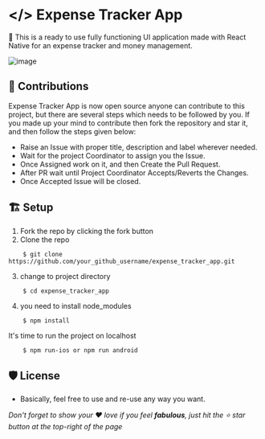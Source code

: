 # </> Expense Tracker App
🌱 This is a ready to use fully functioning UI application made with React Native for an expense tracker and money management.


![image](https://user-images.githubusercontent.com/49716569/139417239-53731ff0-48a8-4156-bb66-373cc0652ea7.jpg)

## 🤝 Contributions
Expense Tracker App is now open source anyone can contribute to this project, but there are several steps which needs to be followed by you. If you made up your mind to contribute then fork the repository and star it, and then follow the steps given below:  
- Raise an Issue with proper title, description and label wherever needed.
- Wait for the project Coordinator to assign you the Issue.
- Once Assigned work on it, and then Create the Pull Request.
- After PR wait until Project Coordinator Accepts/Reverts the Changes.
- Once Accepted Issue will be closed.

## 🏗 Setup 
1. Fork the repo by clicking the fork button
2. Clone the repo
```
    $ git clone https://github.com/your_github_username/expense_tracker_app.git
```
3. change to project directory
```
    $ cd expense_tracker_app
```
4. you need to install node_modules
```
    $ npm install
```
It's time to run the project on localhost
```
    $ npm run-ios or npm run android
```

<!-- ## Set-up
1. **git clone https://github.com/Eddievin/Expense_Tracker_App.git**
2. **cd react-native-budget-app**
3. **npm install**
4. **npm run-ios or npm run android** -->

## 🛡️ License
- Basically, feel free to use and re-use any way you want.

_Don't forget to show your ❤ love if you feel __fabulous__, just hit the ⭐ star button at the top-right of the page_

